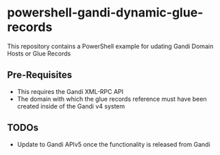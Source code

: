 # powershell-gandi-dynamic-glue-records
This repository contains a PowerShell example for udating Gandi Domain Hosts or Glue Records

## Pre-Requisites
- This requires the Gandi XML-RPC API
- The domain with which the glue records reference must have been created inside of the Gandi v4 system

## TODOs
- Update to Gandi APIv5 once the functionality is released from Gandi

